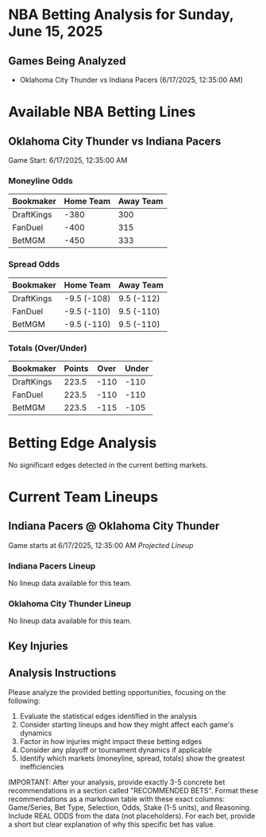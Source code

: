 # NBA Betting Analysis for Sunday, June 15, 2025

## Games Being Analyzed

- Oklahoma City Thunder vs Indiana Pacers (6/17/2025, 12:35:00 AM)

# Available NBA Betting Lines

## Oklahoma City Thunder vs Indiana Pacers
Game Start: 6/17/2025, 12:35:00 AM

### Moneyline Odds
| Bookmaker | Home Team | Away Team |
|-----------|-----------|----------|
| DraftKings | -380 | 300 |
| FanDuel | -400 | 315 |
| BetMGM | -450 | 333 |

### Spread Odds
| Bookmaker | Home Team | Away Team |
|-----------|-----------|----------|
| DraftKings | -9.5 (-108) | 9.5 (-112) |
| FanDuel | -9.5 (-110) | 9.5 (-110) |
| BetMGM | -9.5 (-110) | 9.5 (-110) |

### Totals (Over/Under)
| Bookmaker | Points | Over | Under |
|-----------|--------|------|-------|
| DraftKings | 223.5 | -110 | -110 |
| FanDuel | 223.5 | -110 | -110 |
| BetMGM | 223.5 | -115 | -105 |


# Betting Edge Analysis

No significant edges detected in the current betting markets.

# Current Team Lineups

## Indiana Pacers @ Oklahoma City Thunder
Game starts at 6/17/2025, 12:35:00 AM
*Projected Lineup*

### Indiana Pacers Lineup
No lineup data available for this team.

### Oklahoma City Thunder Lineup
No lineup data available for this team.



## Key Injuries


## Analysis Instructions

Please analyze the provided betting opportunities, focusing on the following:

1. Evaluate the statistical edges identified in the analysis
2. Consider starting lineups and how they might affect each game's dynamics
3. Factor in how injuries might impact these betting edges
4. Consider any playoff or tournament dynamics if applicable
5. Identify which markets (moneyline, spread, totals) show the greatest inefficiencies

IMPORTANT: After your analysis, provide exactly 3-5 concrete bet recommendations in a section called "RECOMMENDED BETS". Format these recommendations as a markdown table with these exact columns: Game/Series, Bet Type, Selection, Odds, Stake (1-5 units), and Reasoning. Include REAL ODDS from the data (not placeholders). For each bet, provide a short but clear explanation of why this specific bet has value.